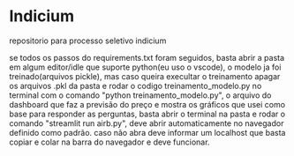 # Indicium
repositorio para processo seletivo indicium

se todos os passos do requirements.txt foram seguidos, basta abrir a pasta em algum editor/idle que suporte python(eu uso o vscode), o modelo ja foi treinado(arquivos pickle), mas caso queira execultar o treinamento
apagar os arquivos .pkl da pasta e rodar o codigo treinamento_modelo.py no terminal com o comando "python treinamento_modelo.py", o arquivo do dashboard que faz a previsão do preço e mostra os gráficos que usei como
base para responder as perguntas, basta abrir o terminal na pasta e rodar o comando "streamlit run airb.py", deve abrir automaticamente no navegador definido como padrão. caso não abra deve informar um localhost que 
basta copiar e colar na barra do navegador e deve funcionar. 
